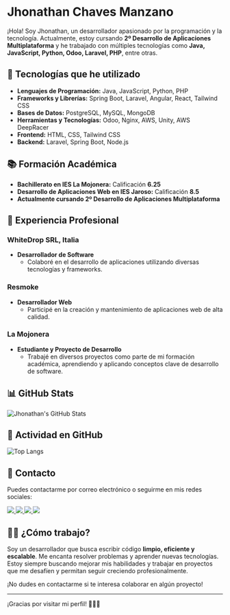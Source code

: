 # Jhonathan Chaves Manzano

¡Hola! Soy Jhonathan, un desarrollador apasionado por la programación y la tecnología. Actualmente, estoy cursando **2º Desarrollo de Aplicaciones Multiplataforma** y he trabajado con múltiples tecnologías como **Java, JavaScript, Python, Odoo, Laravel, PHP**, entre otras.

## 🚀 Tecnologías que he utilizado

- **Lenguajes de Programación:** Java, JavaScript, Python, PHP
- **Frameworks y Librerías:** Spring Boot, Laravel, Angular, React, Tailwind CSS
- **Bases de Datos:** PostgreSQL, MySQL, MongoDB
- **Herramientas y Tecnologías:** Odoo, Nginx, AWS, Unity, AWS DeepRacer
- **Frontend:** HTML, CSS, Tailwind CSS
- **Backend:** Laravel, Spring Boot, Node.js

## 📚 Formación Académica

- **Bachillerato en IES La Mojonera:** Calificación **6.25**
- **Desarrollo de Aplicaciones Web en IES Jaroso:** Calificación **8.5**
- **Actualmente cursando 2º Desarrollo de Aplicaciones Multiplataforma**

## 💼 Experiencia Profesional

### WhiteDrop SRL, Italia
- **Desarrollador de Software**
  - Colaboré en el desarrollo de aplicaciones utilizando diversas tecnologías y frameworks.

### Resmoke
- **Desarrollador Web**
  - Participé en la creación y mantenimiento de aplicaciones web de alta calidad.

### La Mojonera
- **Estudiante y Proyecto de Desarrollo**
  - Trabajé en diversos proyectos como parte de mi formación académica, aprendiendo y aplicando conceptos clave de desarrollo de software.

## 📊 GitHub Stats

![Jhonathan's GitHub Stats](https://github-readme-stats.vercel.app/api?username=jh0ny2k2&show_icons=true&hide_title=true&count_private=true&theme=radical)

## 🌱 Actividad en GitHub

![Top Langs](https://github-readme-stats.vercel.app/api/top-langs/?username=jh0ny2k2&langs_count=10&layout=compact&theme=radical)

## 📧 Contacto

Puedes contactarme por correo electrónico o seguirme en mis redes sociales:

<div> 
  <a href="https://www.linkedin.com/in/jh0ny2k2/" target="_blank">
    <img src="https://img.shields.io/badge/LinkedIn-0077B5?style=for-the-badge&logo=linkedin&logoColor=white" target="_blank">
  </a>
  <a href="https://github.com/jh0ny2k2" target="_blank">
    <img src="https://img.shields.io/badge/GitHub-100000?style=for-the-badge&logo=github&logoColor=white" target="_blank">
  </a>
  <a href="https://instagram.com/jh0ny2k2/" target="_blank">
    <img src="https://img.shields.io/badge/Instagram-E4405F?style=for-the-badge&logo=instagram&logoColor=white" target="_blank">
  </a>
  <a href="mailto:developerjhony@gmail.com">
    <img src="https://img.shields.io/badge/-Gmail-%23333?style=for-the-badge&logo=gmail&logoColor=white" target="_blank">
  </a>
</div>

## 🧑‍💻 ¿Cómo trabajo?

Soy un desarrollador que busca escribir código **limpio, eficiente y escalable**. Me encanta resolver problemas y aprender nuevas tecnologías. Estoy siempre buscando mejorar mis habilidades y trabajar en proyectos que me desafíen y permitan seguir creciendo profesionalmente.

¡No dudes en contactarme si te interesa colaborar en algún proyecto!

---

¡Gracias por visitar mi perfil! 👨‍💻✨

